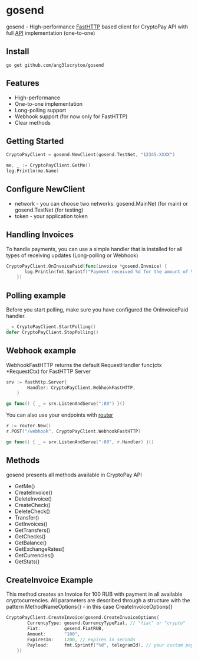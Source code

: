 
# gosend

gosend - High-performance [FastHTTP][FastHTTP] based client for CryptoPay API with full [API][CryptoPay] implementation (one-to-one)

[CryptoPay]: https://help.send.tg/en/articles/10279948-crypto-pay-api
[FastHTTP]: https://github.com/valyala/fasthttp
[FastHTTPRouter]: github.com/fasthttp/router
## Install



```shell
go get github.com/ang3lscrytoo/gosend
```
    
## Features

- High-performance
- One-to-one implementation
- Long-polling support
- Webhook support (for now only for FastHTTP)
- Clear methods


## Getting Started

```go
CryptoPayClient = gosend.NewClient(gosend.TestNet, "12345:XXXX")

me, _ := CryptoPayClient.GetMe()
log.Println(me.Name)
```

## Configure NewClient
- network - you can choose two networks: gosend.MainNet (for main) or gosend.TestNet (for testing)
- token - your application token
## Handling Invoices

To handle payments, you can use a simple handler that is installed for all types of receiving updates (Long-polling or Webhook)

```go
CryptoPayClient.OnInvoicePaid(func(invoice *gosend.Invoice) {
       log.Println(fmt.Sprintf("Payment received %d for the amount of %s", invoice.InvoiceId, invoice.Amount)  
    })
```
## Polling example

Before you start polling, make sure you have configured the OnInvoicePaid handler.

```go
_ = CryptoPayClient.StartPolling()
defer CryptoPayClient.StopPolling()
```
## Webhook example
WebhookFastHTTP returns the default RequestHandler func(ctx *RequestCtx) for FastHTTP Server

```go
srv := fasthttp.Server{
		Handler: CryptoPayClient.WebhookFastHTTP,
	}

go func() { _ = srv.ListenAndServe(":80") }()
```

You can also use your endpoints with [router][FastHTTPRouter]
```go
r := router.New()
r.POST("/webhook", CryptoPayClient.WebhookFastHTTP)

go func() { _ = srv.ListenAndServe(":80", r.Handler) }()
```
## Methods
gosend presents all methods available in CryptoPay API
- GetMe()
- CreateInvoice()
- DeleteInvoice()
- CreateCheck()
- DeleteCheck()
- Transfer()
- GetInvoices()
- GetTransfers()
- GetChecks()
- GetBalance()
- GetExchangeRates()
- GetCurrencies()
- GetStats()
## CreateInvoice Example
This method creates an Invoice for 100 RUB with payment in all available cryptocurrencies. All parameters are described through a structure with the pattern MethodNameOptions{} - in this case CreateInvoiceOptions{}
```go
CryptoPayClient.CreateInvoice(gosend.CreateInvoiceOptions{
		CurrencyType: gosend.CurrencyTypeFiat, // "fiat" or "crypto"
		Fiat:         gosend.FiatRUB,
		Amount:       "100",
		ExpiresIn:    1200, // expires in seconds
		Payload:      fmt.Sprintf("%d", telegramId), // your custom payload. In this example - telegram id
	})
```

